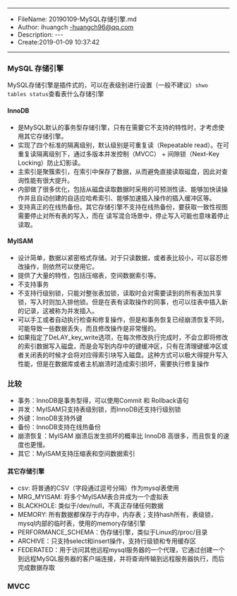 ___
- FileName: 20190109-MySQL存储引擎.md
- Author: ihuangch -huangch96@qq.com
- Description: ---
- Create:2019-01-09 10:37:42
___

### MySQL 存储引擎
MySQL存储引擎是插件式的，可以在表级别进行设置（一般不建议）`shwo tables status`查看表什么存储引擎 

#### InnoDB
- 是MySQL默认的事务型存储引擎，只有在需要它不支持的特性时，才考虑使用其它存储引擎。  
- 实现了四个标准的隔离级别，默认级别是可重复读（Repeatable read）。在可重复读隔离级别下，通过多版本并发控制（MVCC） + 间隙锁（Next-Key Locking）防止幻影读。  
- 主索引是聚簇索引，在索引中保存了数据，从而避免直接读取磁盘，因此对查询性能有很大提升。  
- 内部做了很多优化，包括从磁盘读取数据时采用的可预测性读、能够加快读操作并且自动创建的自适应哈希索引、能够加速插入操作的插入缓冲区等。  
- 支持真正的在线热备份。其它存储引擎不支持在线热备份，要获取一致性视图需要停止对所有表的写入，而在
读写混合场景中，停止写入可能也意味着停止读取。  

#### MyISAM
- 设计简单，数据以紧密格式存储。对于只读数据，或者表比较小，可以容忍修改操作，则依然可以使用它。  
- 提供了大量的特性，包括压缩表，空间数据索引等。  
- 不支持事务
- 不支持行级别锁，只能对整张表加锁，读取时会对需要读到的所有表加共享锁，写入时则加入排他锁。但是在表有读取操作的同事，也可以往表中插入新的记录，这被称为并发插入。
- 可以手工或者自动执行检查和修复操作，但是和事务恢复已经崩溃恢复不同，可能导致一些数据丢失，而且修改操作是非常慢的。
- 如果指定了DeLAY_key_write选项，在每次修改执行完成时，不会立即将修改的索引数据写入磁盘，而是会写到内存中的键缓冲区，只有在清理键缓冲区或者关闭表的时候才会将对应得索引块写入磁盘。这种方式可以极大得提升写入性能，但是在数据库或者主机崩溃时造成索引损坏，需要执行修复操作

### 比较
- 事务：InnoDB是事务型得，可以使用Commit 和 Rollback语句
- 并发：MyISAM只支持表级别锁，而InnoDB还支持行级别锁
- 外键：InnoDB支持外键
- 备份：InnoDB支持在线热备份
- 崩溃恢复：MyISAM 崩溃后发生损坏的概率比 InnoDB 高很多，而且恢复的速度也更慢。
- 其它：MyISAM支持压缩表和空间数据索引

#### 其它存储引擎
- csv: 将普通的CSV（字段通过逗号分隔）作为mysql表使用
- MRG_MYISAM: 将多个MyISAM表合并成为一个虚拟表
- BLACKHOLE: 类似于/dev/null，不真正存储任何数据
- MEMORY: 所有数据都保存于内存中，内存表；支持hash所有，表级锁，mysql内部的临时表，使用的memory存储引擎
- PERFORMANCE_SCHEMA：伪存储引擎，类似于Linux的/proc/目录
- ARCHIVE：只支持select和insert操作，支持行级锁和专用缓存区
- FEDERATED：用于访问其他远程mysql服务器的一个代理，它通过创建一个到远程MySQL服务器的客户端连接，并将查询传输到远程服务器执行，而后完成数据存取


### MVCC

